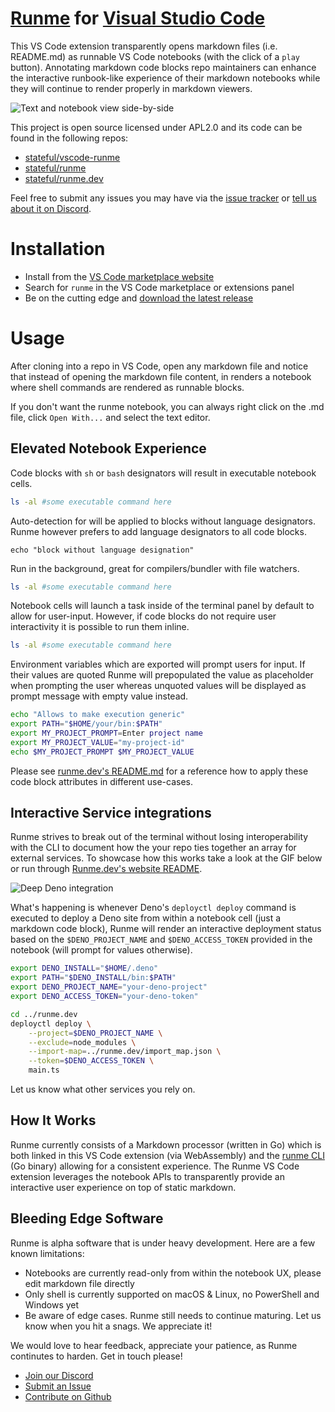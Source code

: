 # [Runme](http://runme.dev) for [Visual Studio Code](https://code.visualstudio.com/)

This VS Code extension transparently opens markdown files (i.e. README.md) as runnable VS Code notebooks (with the click of a `play` button). Annotating markdown code blocks repo maintainers can enhance the interactive runbook-like experience of their markdown notebooks while they will continue to render properly in markdown viewers.

![Text and notebook view side-by-side](https://staging.runme.dev/sidebyside.png)

This project is open source licensed under APL2.0 and its code can be found in the following repos:

- [stateful/vscode-runme](https://github.com/stateful/vscode-runme)
- [stateful/runme](https://github.com/stateful/runme)
- [stateful/runme.dev](https://github.com/stateful/runme.dev)

Feel free to submit any issues you may have via the
[issue tracker](https://github.com/stateful/vscode-runme/issues) or [tell us about it on Discord](https://discord.gg/BQm8zRCBUY).

# Installation

- Install from the [VS Code marketplace website](https://marketplace.visualstudio.com/items?itemName=stateful.runme)
- Search for `runme` in the VS Code marketplace or extensions panel
- Be on the cutting edge and [download the latest release](https://github.com/stateful/vscode-runme/releases)

# Usage

After cloning into a repo in VS Code, open any markdown file and notice that instead of opening the markdown file content, in renders a notebook where shell commands are rendered as runnable blocks.

If you don't want the runme notebook, you can always right click on the .md file, click `Open With...` and select the text editor.

## Elevated Notebook Experience

Code blocks with `sh` or `bash` designators will result in executable notebook cells.

```sh
ls -al #some executable command here
```

Auto-detection for will be applied to blocks without language designators. Runme however prefers to add language designators to all code blocks.

```
echo "block without language designation"
```

Run in the background, great for compilers/bundler with file watchers.

```sh { background=true }
ls -al #some executable command here
```

Notebook cells will launch a task inside of the terminal panel by default to allow for user-input. However, if code blocks do not require user interactivity it is possible to run them inline.

```sh { interactive=false }
ls -al #some executable command here
```

Environment variables which are exported will prompt users for input. If their values are quoted Runme will prepopulated the value as placeholder when prompting the user whereas unquoted values will be displayed as prompt message with empty value instead.

```sh { interactive=false }
echo "Allows to make execution generic"
export PATH="$HOME/your/bin:$PATH"
export MY_PROJECT_PROMPT=Enter project name
export MY_PROJECT_VALUE="my-project-id"
echo $MY_PROJECT_PROMPT $MY_PROJECT_VALUE
```

Please see [runme.dev's README.md](https://github.com/stateful/runme.dev/blob/main/README.md) for a reference how to apply these code block attributes in different use-cases.

## Interactive Service integrations

Runme strives to break out of the terminal without losing interoperability with the CLI to document how the your repo ties together an array for external services. To showcase how this works take a look at the GIF below or run through [Runme.dev's website README](https://github.com/stateful/runme.dev/blob/main/README.md).

![Deep Deno integration](https://staging.runme.dev/tabs/deno.gif)

What's happening is whenever Deno's `deployctl deploy` command is executed to deploy a Deno site from within a notebook cell (just a markdown code block), Runme will render an interactive deployment status based on the `$DENO_PROJECT_NAME` and `$DENO_ACCESS_TOKEN` provided in the notebook (will prompt for values otherwise).

```sh
export DENO_INSTALL="$HOME/.deno"
export PATH="$DENO_INSTALL/bin:$PATH"
export DENO_PROJECT_NAME="your-deno-project"
export DENO_ACCESS_TOKEN="your-deno-token"
```

```sh
cd ../runme.dev
deployctl deploy \
    --project=$DENO_PROJECT_NAME \
    --exclude=node_modules \
    --import-map=../runme.dev/import_map.json \
    --token=$DENO_ACCESS_TOKEN \
    main.ts
```

Let us know what other services you rely on.

## How It Works

Runme currently consists of a Markdown processor (written in Go) which is both linked in this VS Code extension (via WebAssembly) and the [runme CLI](https://github.com/stateful/runme) (Go binary) allowing for a consistent experience. The Runme VS Code extension leverages the notebook APIs to transparently provide an interactive user experience on top of static markdown.

## Bleeding Edge Software

Runme is alpha software that is under heavy development. Here are a few known limitations:

- Notebooks are currently read-only from within the notebook UX, please edit markdown file directly
- Only shell is currently supported on macOS & Linux, no PowerShell and Windows yet
- Be aware of edge cases. Runme still needs to continue maturing. Let us know when you hit a snags. We appreciate it!

We would love to hear feedback, appreciate your patience, as Runme continutes to harden. Get in touch please!

- [Join our Discord](https://discord.gg/BQm8zRCBUY)
- [Submit an Issue](https://github.com/stateful/vscode-runme/issues)
- [Contribute on Github](https://github.com/stateful/vscode-runme/blob/main/CONTRIBUTING.md)
